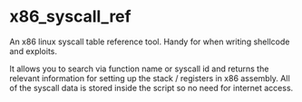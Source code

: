# x86_syscall_ref
An x86 linux syscall table reference tool. Handy for when writing shellcode and exploits.

It allows you to search via function name or syscall id and returns the relevant information for setting up the stack / registers in x86 assembly. All of the syscall data is stored inside the script so no need for internet access.
